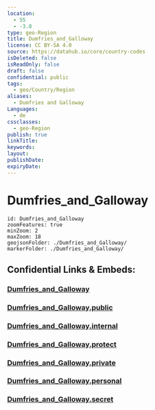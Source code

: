 ```yaml
---
location:
  - 55
  - -3.8
type: geo-Region
title: Dumfries_and_Galloway
license: CC BY-SA 4.0
source: https://datahub.io/core/country-codes
isDeleted: false
isReadOnly: false
draft: false
confidential: public
tags:
  - geo/Country/Region
aliases:
  - Dumfries and Galloway
Languages:
  - de
cssclasses:
  - geo-Region
publish: true
linkTitle:
keywords:
layout:
publishDate:
expiryDate:
---
```


# Dumfries_and_Galloway

```leaflet
id: Dumfries_and_Galloway
zoomFeatures: true 
minZoom: 2 
maxZoom: 18
geojsonFolder: ./Dumfries_and_Galloway/
markerFolder: ./Dumfries_and_Galloway/
```


## Confidential Links & Embeds: 

### [Dumfries_and_Galloway](/_Standards/Earth/Continent/Europe/Europe~North/UK/Scotland/counties~Scotland/Dumfries_and_Galloway.md) 

### [Dumfries_and_Galloway.public](/_public/Earth/Continent/Europe/Europe~North/UK/Scotland/counties~Scotland/Dumfries_and_Galloway.public.md) 

### [Dumfries_and_Galloway.internal](/_internal/Earth/Continent/Europe/Europe~North/UK/Scotland/counties~Scotland/Dumfries_and_Galloway.internal.md) 

### [Dumfries_and_Galloway.protect](/_protect/Earth/Continent/Europe/Europe~North/UK/Scotland/counties~Scotland/Dumfries_and_Galloway.protect.md) 

### [Dumfries_and_Galloway.private](/_private/Earth/Continent/Europe/Europe~North/UK/Scotland/counties~Scotland/Dumfries_and_Galloway.private.md) 

### [Dumfries_and_Galloway.personal](/_personal/Earth/Continent/Europe/Europe~North/UK/Scotland/counties~Scotland/Dumfries_and_Galloway.personal.md) 

### [Dumfries_and_Galloway.secret](/_secret/Earth/Continent/Europe/Europe~North/UK/Scotland/counties~Scotland/Dumfries_and_Galloway.secret.md)

